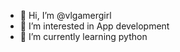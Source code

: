 - 👋 Hi, I’m @vlgamergirl
- 👀 I’m interested in App development
- 🌱 I’m currently learning python

<!---
vlgamergirl/vlgamergirl is a ✨ special ✨ repository because its `README.md` (this file) appears on your GitHub profile.
You can click the Preview link to take a look at your changes.
--->
